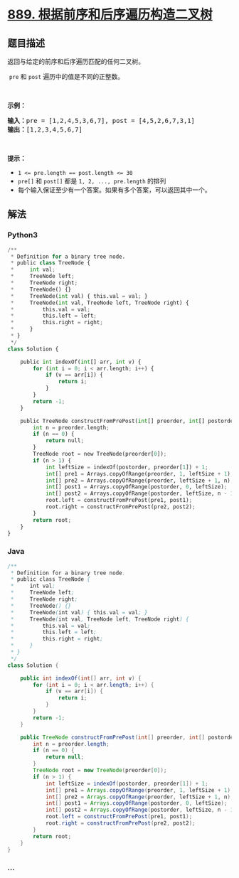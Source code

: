 # [889. 根据前序和后序遍历构造二叉树](https://leetcode-cn.com/problems/construct-binary-tree-from-preorder-and-postorder-traversal)



## 题目描述

<!-- 这里写题目描述 -->

<p>返回与给定的前序和后序遍历匹配的任何二叉树。</p>

<p>&nbsp;<code>pre</code>&nbsp;和&nbsp;<code>post</code>&nbsp;遍历中的值是不同的正整数。</p>

<p>&nbsp;</p>

<p><strong>示例：</strong></p>

<pre><strong>输入：</strong>pre = [1,2,4,5,3,6,7], post = [4,5,2,6,7,3,1]
<strong>输出：</strong>[1,2,3,4,5,6,7]
</pre>

<p>&nbsp;</p>

<p><strong>提示：</strong></p>

<ul>
	<li><code>1 &lt;= pre.length == post.length &lt;= 30</code></li>
	<li><code>pre[]</code>&nbsp;和&nbsp;<code>post[]</code>&nbsp;都是&nbsp;<code>1, 2, ..., pre.length</code>&nbsp;的排列</li>
	<li>每个输入保证至少有一个答案。如果有多个答案，可以返回其中一个。</li>
</ul>


## 解法

<!-- 这里可写通用的实现逻辑 -->

<!-- tabs:start -->

### **Python3**

<!-- 这里可写当前语言的特殊实现逻辑 -->

```python
/**
 * Definition for a binary tree node.
 * public class TreeNode {
 *     int val;
 *     TreeNode left;
 *     TreeNode right;
 *     TreeNode() {}
 *     TreeNode(int val) { this.val = val; }
 *     TreeNode(int val, TreeNode left, TreeNode right) {
 *         this.val = val;
 *         this.left = left;
 *         this.right = right;
 *     }
 * }
 */
class Solution {

    public int indexOf(int[] arr, int v) {
        for (int i = 0; i < arr.length; i++) {
            if (v == arr[i]) {
                return i;
            }
        }
        return -1;
    }

    public TreeNode constructFromPrePost(int[] preorder, int[] postorder) {
        int n = preorder.length;
        if (n == 0) {
            return null;
        }
        TreeNode root = new TreeNode(preorder[0]);
        if (n > 1) {
            int leftSize = indexOf(postorder, preorder[1]) + 1;
            int[] pre1 = Arrays.copyOfRange(preorder, 1, leftSize + 1);
            int[] pre2 = Arrays.copyOfRange(preorder, leftSize + 1, n);
            int[] post1 = Arrays.copyOfRange(postorder, 0, leftSize);
            int[] post2 = Arrays.copyOfRange(postorder, leftSize, n - 1);
            root.left = constructFromPrePost(pre1, post1);
            root.right = constructFromPrePost(pre2, post2);
        }
        return root;
    }
}
```

### **Java**

<!-- 这里可写当前语言的特殊实现逻辑 -->

```java
/**
 * Definition for a binary tree node.
 * public class TreeNode {
 *     int val;
 *     TreeNode left;
 *     TreeNode right;
 *     TreeNode() {}
 *     TreeNode(int val) { this.val = val; }
 *     TreeNode(int val, TreeNode left, TreeNode right) {
 *         this.val = val;
 *         this.left = left;
 *         this.right = right;
 *     }
 * }
 */
class Solution {

    public int indexOf(int[] arr, int v) {
        for (int i = 0; i < arr.length; i++) {
            if (v == arr[i]) {
                return i;
            }
        }
        return -1;
    }

    public TreeNode constructFromPrePost(int[] preorder, int[] postorder) {
        int n = preorder.length;
        if (n == 0) {
            return null;
        }
        TreeNode root = new TreeNode(preorder[0]);
        if (n > 1) {
            int leftSize = indexOf(postorder, preorder[1]) + 1;
            int[] pre1 = Arrays.copyOfRange(preorder, 1, leftSize + 1);
            int[] pre2 = Arrays.copyOfRange(preorder, leftSize + 1, n);
            int[] post1 = Arrays.copyOfRange(postorder, 0, leftSize);
            int[] post2 = Arrays.copyOfRange(postorder, leftSize, n - 1);
            root.left = constructFromPrePost(pre1, post1);
            root.right = constructFromPrePost(pre2, post2);
        }
        return root;
    }
}
```

### **...**

```

```

<!-- tabs:end -->
